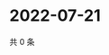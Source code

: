 # 2022-07-21

共 0 条

<!-- BEGIN WEIBO -->
<!-- 最后更新时间 Thu Jul 21 2022 07:17:08 GMT+0800 (China Standard Time) -->

<!-- END WEIBO -->
